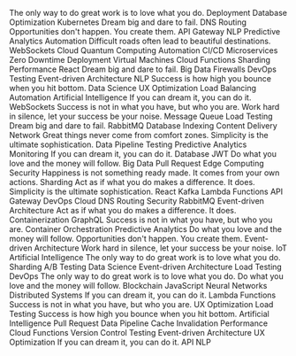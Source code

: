 The only way to do great work is to love what you do. Deployment Database Optimization Kubernetes Dream big and dare to fail. DNS Routing Opportunities don't happen. You create them. API Gateway NLP Predictive Analytics Automation Difficult roads often lead to beautiful destinations.
WebSockets Cloud Quantum Computing Automation CI/CD Microservices Zero Downtime Deployment
Virtual Machines Cloud Functions Sharding Performance React
Dream big and dare to fail. Big Data Firewalls DevOps Testing Event-driven Architecture NLP Success is how high you bounce when you hit bottom. Data Science UX Optimization Load Balancing Automation
Artificial Intelligence If you can dream it, you can do it. WebSockets Success is not in what you have, but who you are. Work hard in silence, let your success be your noise. Message Queue Load Testing Dream big and dare to fail. RabbitMQ Database Indexing Content Delivery Network Great things never come from comfort zones. Simplicity is the ultimate sophistication.
Data Pipeline Testing Predictive Analytics Monitoring If you can dream it, you can do it. Database JWT Do what you love and the money will follow. Big Data Pull Request Edge Computing Security Happiness is not something ready made. It comes from your own actions. Sharding Act as if what you do makes a difference. It does.
Simplicity is the ultimate sophistication. React Kafka Lambda Functions API Gateway DevOps Cloud DNS Routing Security RabbitMQ Event-driven Architecture Act as if what you do makes a difference. It does.
Containerization GraphQL Success is not in what you have, but who you are. Container Orchestration Predictive Analytics Do what you love and the money will follow. Opportunities don't happen. You create them. Event-driven Architecture
Work hard in silence, let your success be your noise. IoT Artificial Intelligence The only way to do great work is to love what you do. Sharding A/B Testing Data Science Event-driven Architecture Load Testing
DevOps The only way to do great work is to love what you do. Do what you love and the money will follow. Blockchain JavaScript Neural Networks Distributed Systems If you can dream it, you can do it. Lambda Functions Success is not in what you have, but who you are. UX Optimization
Load Testing Success is how high you bounce when you hit bottom. Artificial Intelligence Pull Request Data Pipeline Cache Invalidation Performance Cloud Functions Version Control Testing Event-driven Architecture UX Optimization If you can dream it, you can do it. API NLP
